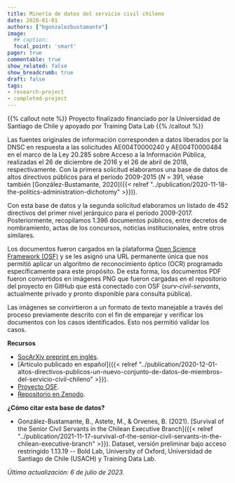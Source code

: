 ```yaml
---
title: Minería de datos del servicio civil chileno
date: 2020-01-01
authors: ["bgonzalezbustamante"]
image:
  ## caption: 
  focal_point: 'smart'
pager: true
commentable: true
show_related: false
show_breadcrumb: true
draft: false
tags:
- research-project
- completed-project
---
```


{{% callout note %}}
Proyecto finalizado financiado por la Universidad de Santiago de Chile y apoyado por Training Data Lab
{{% /callout %}}

Las fuentes originales de información corresponden a datos liberados por la DNSC en respuesta a las solicitudes AE004T0000240 y AE004T0000484 en el marco de la Ley 20.285 sobre Acceso a la Información Pública, realizadas el 26 de diciembre de 2016 y el 26 de abril de 2018, respectivamente. Con la primera solicitud elaboramos una base de datos de altos directivos públicos para el período 2009-2015 (*N* = 391, véase también [González-Bustamante, 2020]({{< relref "../publication/2020-11-18-the-politics-administration-dichotomy" >}})).

<!--more-->

Con esta base de datos y la segunda solicitud elaboramos un listado de 452 directivos del primer nivel jerárquico para el período 2009-2017. Posteriormente, recopilamos 1.396 documentos públicos, entre decretos de nombramiento, actas de los concursos, noticias institucionales, entre otros similares.

Los documentos fueron cargados en la plataforma [Open Science Framework (OSF)](https://doi.org/10.17605/OSF.IO/WBF6M) y se les asignó una URL permanente única que nos permitió aplicar un algoritmo de reconocimiento óptico (OCR) programado específicamente para este propósito. De esta forma, los documentos PDF fueron convertidos en imágenes PNG que fueron cargadas en el repositorio del proyecto en GitHub que está conectado con OSF (*surv-civil-servants*, actualmente privado y pronto disponible para consulta pública).

Las imágenes se convirtieron a un formato de texto manejable a través del proceso previamente descrito con el fin de emparejar y verificar los documentos con los casos identificados. Esto nos permitió validar los casos.

**Recursos**

* [SocArXiv preprint en inglés](https://doi.org/10.31235/osf.io/vshcz).
* [Artículo publicado en español]({{< relref "../publication/2020-12-01-altos-directivos-publicos-un-nuevo-conjunto-de-datos-de-miembros-del-servicio-civil-chileno" >}}).
* [Proyecto OSF](hhttps://doi.org/10.17605/OSF.IO/WBF6M).
* [Repositorio en Zenodo](https://doi.org/10.5281/zenodo.8115596).

**¿Cómo citar esta base de datos?**

* González-Bustamante, B., Astete, M., & Orvenes, B. (2021). [Survival of the Senior Civil Servants in the Chilean Executive Branch]({{< relref "../publication/2021-11-17-survival-of-the-senior-civil-servants-in-the-chilean-executive-branch" >}}). Dataset, versión preliminar bajo acceso restringido 1.13.19 -- Bold Lab, University of Oxford, Universidad de Santiago de Chile (USACH) y Training Data Lab.

_Última actualización: 6 de julio de 2023._